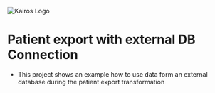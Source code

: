 ![Kairos Logo](https://kairos.de/wp-content/uploads/2023/11/bildschirm_KAIROS_RGB_einfach-e1699976791799.png "Kairos Logo")

Patient export with external DB Connection
========================

* This project shows an example how to use data form an external database during the patient export transformation
